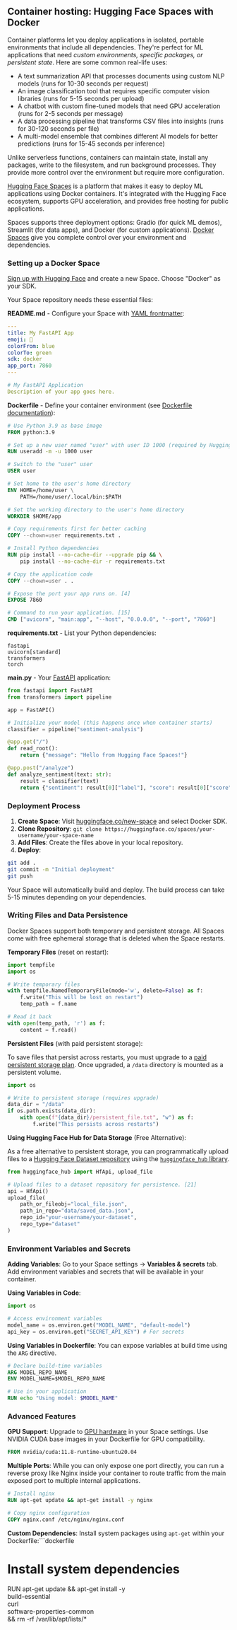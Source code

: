 ## Container hosting: Hugging Face Spaces with Docker

Container platforms let you deploy applications in isolated, portable environments that include all dependencies. They're perfect for ML applications that need *custom environments, specific packages, or persistent state*. Here are some common real-life uses:

- A text summarization API that processes documents using custom NLP models (runs for 10-30 seconds per request)
- An image classification tool that requires specific computer vision libraries (runs for 5-15 seconds per upload)
- A chatbot with custom fine-tuned models that need GPU acceleration (runs for 2-5 seconds per message)
- A data processing pipeline that transforms CSV files into insights (runs for 30-120 seconds per file)
- A multi-model ensemble that combines different AI models for better predictions (runs for 15-45 seconds per inference)

Unlike serverless functions, containers can maintain state, install any packages, write to the filesystem, and run background processes. They provide more control over the environment but require more configuration.

[Hugging Face Spaces](https://huggingface.co/spaces) is a platform that makes it easy to deploy ML applications using Docker containers. It's integrated with the Hugging Face ecosystem, supports GPU acceleration, and provides free hosting for public applications.

Spaces supports three deployment options: Gradio (for quick ML demos), Streamlit (for data apps), and Docker (for custom applications). [Docker Spaces](https://huggingface.co/docs/hub/spaces-sdks-docker) give you complete control over your environment and dependencies.

### Setting up a Docker Space

[Sign up with Hugging Face](https://huggingface.co/join) and create a new Space. Choose "Docker" as your SDK.

Your Space repository needs these essential files:

**README.md** - Configure your Space with [YAML frontmatter](https://huggingface.co/docs/hub/spaces-config-reference):
```yaml
---
title: My FastAPI App
emoji: 🚀
colorFrom: blue
colorTo: green
sdk: docker
app_port: 7860
---

# My FastAPI Application
Description of your app goes here.
```

**Dockerfile** - Define your container environment (see [Dockerfile documentation](https://huggingface.co/docs/hub/spaces-docker-custom-image)):
```dockerfile
# Use Python 3.9 as base image
FROM python:3.9

# Set up a new user named "user" with user ID 1000 (required by Hugging Face). [3]
RUN useradd -m -u 1000 user

# Switch to the "user" user
USER user

# Set home to the user's home directory
ENV HOME=/home/user \
    PATH=/home/user/.local/bin:$PATH

# Set the working directory to the user's home directory
WORKDIR $HOME/app

# Copy requirements first for better caching
COPY --chown=user requirements.txt .

# Install Python dependencies
RUN pip install --no-cache-dir --upgrade pip && \
    pip install --no-cache-dir -r requirements.txt

# Copy the application code
COPY --chown=user . .

# Expose the port your app runs on. [4]
EXPOSE 7860

# Command to run your application. [15]
CMD ["uvicorn", "main:app", "--host", "0.0.0.0", "--port", "7860"]
```

**requirements.txt** - List your Python dependencies:
```text
fastapi
uvicorn[standard]
transformers
torch
```

**main.py** - Your [FastAPI](https://fastapi.tiangolo.com/) application:
```python
from fastapi import FastAPI
from transformers import pipeline

app = FastAPI()

# Initialize your model (this happens once when container starts)
classifier = pipeline("sentiment-analysis")

@app.get("/")
def read_root():
    return {"message": "Hello from Hugging Face Spaces!"}

@app.post("/analyze")
def analyze_sentiment(text: str):
    result = classifier(text)
    return {"sentiment": result[0]["label"], "score": result[0]["score"]}
```

### Deployment Process

1.  **Create Space**: Visit [huggingface.co/new-space](https://huggingface.co/new-space) and select Docker SDK.
2.  **Clone Repository**: `git clone https://huggingface.co/spaces/your-username/your-space-name`
3.  **Add Files**: Create the files above in your local repository.
4.  **Deploy**:
   ```bash
   git add .
   git commit -m "Initial deployment"
   git push
   ```

Your Space will automatically build and deploy. The build process can take 5-15 minutes depending on your dependencies.

### Writing Files and Data Persistence

Docker Spaces support both temporary and persistent storage. All Spaces come with free ephemeral storage that is deleted when the Space restarts.

**Temporary Files** (reset on restart):
```python
import tempfile
import os

# Write temporary files
with tempfile.NamedTemporaryFile(mode='w', delete=False) as f:
    f.write("This will be lost on restart")
    temp_path = f.name

# Read it back
with open(temp_path, 'r') as f:
    content = f.read()
```

**Persistent Files** (with paid persistent storage):

To save files that persist across restarts, you must upgrade to a [paid persistent storage plan](https://huggingface.co/docs/hub/spaces-storage). Once upgraded, a `/data` directory is mounted as a persistent volume.
```python
import os

# Write to persistent storage (requires upgrade)
data_dir = "/data"
if os.path.exists(data_dir):
    with open(f"{data_dir}/persistent_file.txt", "w") as f:
        f.write("This persists across restarts")
```

**Using Hugging Face Hub for Data Storage** (Free Alternative):

As a free alternative to persistent storage, you can programmatically upload files to a [Hugging Face Dataset repository](https://huggingface.co/docs/hub/datasets-overview) using the [`huggingface_hub` library](https://huggingface.co/docs/huggingface_hub/guides/upload).
```python
from huggingface_hub import HfApi, upload_file

# Upload files to a dataset repository for persistence. [21]
api = HfApi()
upload_file(
    path_or_fileobj="local_file.json",
    path_in_repo="data/saved_data.json",
    repo_id="your-username/your-dataset",
    repo_type="dataset"
)
```

### Environment Variables and Secrets

**Adding Variables**: Go to your Space settings → **Variables & secrets** tab. Add environment variables and secrets that will be available in your container.

**Using Variables in Code**:
```python
import os

# Access environment variables
model_name = os.environ.get("MODEL_NAME", "default-model")
api_key = os.environ.get("SECRET_API_KEY") # For secrets
```

**Using Variables in Dockerfile**:
You can expose variables at build time using the `ARG` directive.
```dockerfile
# Declare build-time variables
ARG MODEL_REPO_NAME
ENV MODEL_NAME=$MODEL_REPO_NAME

# Use in your application
RUN echo "Using model: $MODEL_NAME"
```

### Advanced Features

**GPU Support**: Upgrade to [GPU hardware](https://huggingface.co/docs/hub/spaces-gpus) in your Space settings. Use NVIDIA CUDA base images in your Dockerfile for GPU compatibility.
```dockerfile
FROM nvidia/cuda:11.8-runtime-ubuntu20.04
```

**Multiple Ports**: While you can only expose one port directly, you can run a reverse proxy like Nginx inside your container to route traffic from the main exposed port to multiple internal applications.
```dockerfile
# Install nginx
RUN apt-get update && apt-get install -y nginx

# Copy nginx configuration
COPY nginx.conf /etc/nginx/nginx.conf
```

**Custom Dependencies**: Install system packages using `apt-get` within your Dockerfile:```dockerfile
# Install system dependencies
RUN apt-get update && apt-get install -y \
    build-essential \
    curl \
    software-properties-common \
    && rm -rf /var/lib/apt/lists/*

